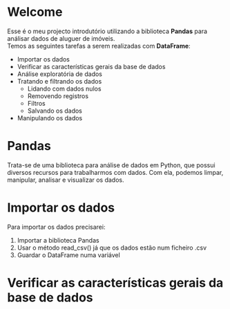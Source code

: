 <h1>Welcome</h1>
<p>Esse é o meu projecto introdutório utilizando a biblioteca <strong>Pandas</strong> para análisar dados de aluguer de imóveis.<br>Temos as seguintes tarefas a serem realizadas com <strong>DataFrame</strong>:<br>
<ul>
    <li>Importar os dados</li>
    <li>Verificar as características gerais da base de dados</li>
    <li>Análise exploratória de dados</li>
    <li>
        Tratando e filtrando os dados
        <ul>
            <li>Lidando com dados nulos</li>
            <li>Removendo registros</li>
            <li>Filtros</li>
            <li>Salvando os dados</li>
        </ul>       
    </li>
    <li>Manipulando os dados</li>
</ul>
</p>
<h1>Pandas</h1>
<p>Trata-se de uma biblioteca para análise de dados em Python, que possui diversos recursos para trabalharmos com dados. Com ela, podemos limpar, manipular, analisar e visualizar os dados.</p>
<h1>Importar os dados</h1>
<p>Para importar os dados precisarei:<br>
    <ol>
        <li>Importar a biblioteca Pandas</li>
        <li>Usar o método read_csv() já que os dados estão num ficheiro .csv</li>
        <li>Guardar o DataFrame numa variável</li>
    </ol>
</p>
<h1>Verificar as características gerais da base de dados</h1>
